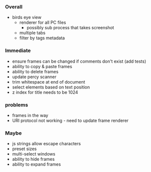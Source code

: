 ### Overall

- birds eye view
  - renderer for all PC files
    - possibly sub process that takes screenshot
  - multiple tabs
  - filter by tags metadata

### Immediate

- ensure frames can be changed if comments don't exist (add tests)
- ability to copy & paste frames
- ability to delete frames
- update percy scanner
- trim whitespace at end of document
- select elements based on text position
- z index for title needs to be 1024

### problems

- frames in the way
- URI protocol not working - need to update frame renderer

### Maybe

- js strings allow escape characters
- preset sizes
- multi-select windows
- ability to hide frames
- ability to expand frames